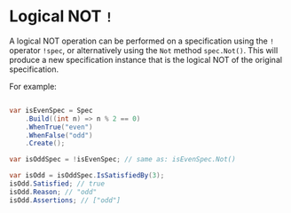 # Logical NOT `!`
A logical NOT operation can be performed on a specification using the `!` operator `!spec`,
or alternatively using the `Not` method `spec.Not()`.
This will produce a new specification instance that is the logical NOT of the original specification.

For example:

```csharp

var isEvenSpec = Spec
    .Build((int n) => n % 2 == 0)
    .WhenTrue("even")
    .WhenFalse("odd")
    .Create();

var isOddSpec = !isEvenSpec; // same as: isEvenSpec.Not()

var isOdd = isOddSpec.IsSatisfiedBy(3);
isOdd.Satisfied; // true
isOdd.Reason; // "odd"
isOdd.Assertions; // ["odd"]
```

